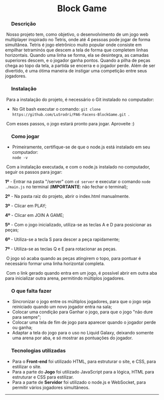 

<h1 style="text-align: center;">Block Game</h1>



<h3 style="margin-left:20px;">Descrição</h3>

​	Nosso projeto tem, como objetivo, o desenvolvimento de um jogo web multiplayer inspirado no Tetris, onde até 4 pessoas pode jogar de forma simultânea. Tetris é jogo eletrônico muito popular onde consiste em empilhar tetraminós que descem a tela de forma que completem linhas horizontais. Quando uma linha se forma, ela se desintegra, as camadas superiores descem, e o jogador ganha pontos. Quando a pilha de peças chega ao topo da tela, a partida se encerra e o jogador perde. Além de ser divertido, é uma ótima maneira de instigar uma competição entre seus jogadores.



<h3 style="margin-left:20px;">Instalação</h3>

​	Para a instalação do projeto, é necessário o Git instalado no computador:

- No Git bash executar o comando: ```git clone https://github.com/LuSrodri/PA6-Facens-BlockGame.git ```.

​	Com esses passos, o jogo estará pronto para jogar. Aproveite :)



<h3 style="margin-left:20px;">Como jogar</h3>

-	Primeiramente, certifique-se de que o node.js está instalado em seu computador: <br>
``` node -v ```  

​	Com a instalação executada, e com o node.js instalado no computador, seguir os passos para jogar: 

<b>1º</b> - Entrar na pasta "/server" com ```cd server``` e executar o comando ``` node ./main.js ``` no terminal (<b>IMPORTANTE</b>: não fechar o terminal);

<b>2º</b> - Na pasta raiz do projeto, abrir o index.html manualmente.

<b>3º</b> - Clicar em PLAY;

<b>4º</b> - Clicar em JOIN A GAME;

<b>5º</b> - Com o jogo inicializado, utiliza-se as teclas A e D para posicionar as peças;

<b>6º </b>- Utiliza-se a tecla S para descer a peça rapidamente;

<b>7º</b> - Utiliza-se as teclas Q e E para rotacionar as peças.

​	O jogo só acaba quando as peças atingirem o topo, para pontuar é necessário formar uma linha horizontal completa.

​	Com o link gerado quando entra em um jogo, é possível abrir em outra aba para inicializar outra arena, permitindo múltiplos jogadores.



<h3 style="margin-left:20px;">O que falta fazer</h3>

 - Sincronizar o jogo entre os múltiplos jogadores, para que o jogo seja reiniciado quando um novo jogador entra na sala;
 - Colocar uma condição para Ganhar o jogo, para que o jogo "não dure para sempre";
 - Colocar uma tela de fim de jogo para aparecer quando o jogador perde ou ganha;
 - Adaptar a tela do jogo para o uso no Liquid Galaxy, deixando somente uma arena por aba, e só mostrar as pontuações do jogador.



<h3 style="margin-left:20px;">Tecnologias utilizadas</h3>

- Para o <b>Front-end</b> foi utilizado HTML, para estruturar o site, e CSS, para estilizar o site.
- Para a parte do <b>Jogo</b> foi utilizado JavaScript para a lógica, HTML para estruturar e CSS para estilizar. 
- Para a parte de <b>Servidor</b> foi utilizado o node.js e WebSocket, para permitir vários jogadores simultâneos.



-------------------------------------------------------------------------------------------------------------------------------------------------------------------------------------------

